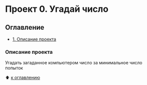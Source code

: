 # Проект 0. Угадай число

## Оглавление
* [1. Описание проекта](https://github.com/J-O-Suz/sf_ds/tree/main/project_0/README.md#Описание-проекта)

### Описание проекта
Угадать загаданное компьютером число за минимальное число попыток

:arrow_up: [к оглавлению](https://github.com/J-O-Suz/sf_ds/tree/main/project_0/README.md#Оглавление)